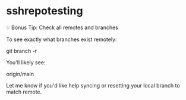 # sshrepotesting
💡 Bonus Tip: Check all remotes and branches

To see exactly what branches exist remotely:

git branch -r

You'll likely see:

origin/main

Let me know if you'd like help syncing or resetting your local branch to match remote.
